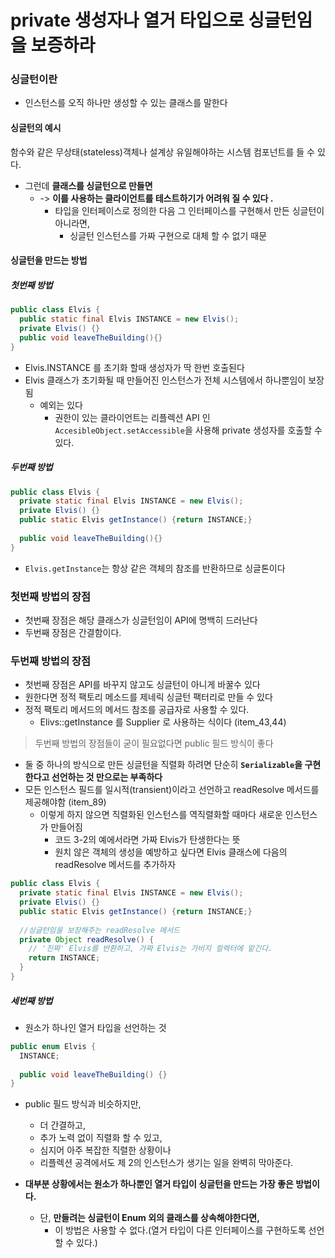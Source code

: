 # private 생성자나 열거 타입으로 싱글턴임을 보증하라

### 싱글턴이란
- 인스턴스를 오직 하나만 생성할 수 있는 클래스를 말한다 

#### 싱글턴의 예시
함수와 같은 무상태(stateless)객체나 설계상 유일해야하는 시스템 컴포넌트를 들 수 있다. 

- 그런데 **클래스를 싱글턴으로 만들면**
  - -> **이를 사용하는 클라이언트를 테스트하기가 어려워 질 수 있다 .** 
    - 타입을 인터페이스로 정의한 다음 그 인터페이스를 구현해서 만든 싱글턴이 아니라면,
      - 싱글턴 인스턴스를 가짜 구현으로 대체 할 수 없기 때문

#### 싱글턴을 만드는 방법 

##### 첫번째 방법 
```java
public class Elvis {
  public static final Elvis INSTANCE = new Elvis();
  private Elvis() {}  
  public void leaveTheBuilding(){}
}
```

- Elvis.INSTANCE 를 초기화 할때 생성자가 딱 한번 호출된다
- Elvis 클래스가 초기화될 때 만들어진 인스턴스가 전체 시스템에서 하나뿐임이 보장됨
  - 예외는 있다 
    - 권한이 있는 클라이언트는 리플렉션 API 인 `AccesibleObject.setAccessible`을 사용해 private 생성자를 호출할 수 있다. 

##### 두번째 방법
```java
public class Elvis {
  private static final Elvis INSTANCE = new Elvis();
  private Elvis() {}
  public static Elvis getInstance() {return INSTANCE;}
  
  public void leaveTheBuilding(){}
}
```
- `Elvis.getInstance`는 항상 같은 객체의 참조를 반환하므로 싱글톤이다 

### 첫번째 방법의 장점
- 첫번째 장점은 해당 클래스가 싱글턴임이 API에 명백히 드러난다 
- 두번째 장점은 간결함이다. 

### 두번째 방법의 장점 
- 첫번째 장점은 API를 바꾸지 않고도 싱글턴이 아니게 바꿀수 있다 
- 원한다면 정적 팩토리 메소드를 제네릭 싱글턴 팩터리로 만들 수 있다
- 정적 팩토리 메서드의 메서드 참조를 공급자로 사용할 수 있다. 
  - Elivs::getInstance 를 Supplier<Elvis> 로 사용하는 식이다 (item_43,44)

> 두번째 방법의 장점들이 굳이 필요없다면 public 필드 방식이 좋다

- 둘 중 하나의 방식으로 만든 싱글턴을 직렬화 하려면 단순히 **`Serializable`을 구현한다고 선언하는 것 만으로는 부족하다**
- 모든 인스턴스 필드를 일시적(transient)이라고 선언하고 readResolve 메서드를 제공해야함 (item_89)
  - 이렇게 하지 않으면 직렬화된 인스턴스를 역직렬화할 때마다 새로운 인스턴스가 만들어짐
    - 코드 3-2의 예에서라면 가짜 Elvis가 탄생한다는 뜻 
    - 원치 않은 객체의 생성을 예방하고 싶다면 Elvis 클래스에 다음의 readResolve 메서드를 추가하자

```java
public class Elvis {
  private static final Elvis INSTANCE = new Elvis();
  private Elvis() {}
  public static Elvis getInstance() {return INSTANCE;}
  
  //싱글턴임을 보장해주는 readResolve 메서드
  private Object readResolve() {
    // '진짜' Elvis를 반환하고, 가짜 Elvis는 가비지 컬렉터에 맡긴다. 
    return INSTANCE;
  }
}
```


##### 세번째 방법
- 원소가 하나인 열거 타입을 선언하는 것 
```java
public enum Elvis {
  INSTANCE;
  
  public void leaveTheBuilding() {}
}
```
- public 필드 방식과 비슷하지만, 
  - 더 간결하고,
  - 추가 노력 없이 직렬화 할 수 있고, 
  - 심지어 아주 복잡한 직렬한 상황이나 
  - 리플렉션 공격에서도 제 2의 인스턴스가 생기는 일을 완벽히 막아준다.

- **대부분 상황에서는 원소가 하나뿐인 열거 타입이 싱글턴을 만드는 가장 좋은 방법이다.**
  - 단, **만들려는 싱글턴이 Enum 외의 클래스를 상속해야한다면,**
    - 이 방법은 사용할 수 없다.(열거 타입이 다른 인터페이스를 구현하도록 선언할 수 있다.)

